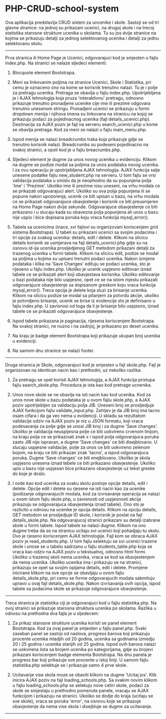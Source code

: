 
# PHP-CRUD-school-system


Ova aplikacija predstavlja CRUD sistem za uncenike i skole. Sastoji se od tri glavne stranice: na jednoj su prikazani ucenici, na drugoj skole i na trecoj statistika starosne strukture ucenika u skolama. Tu su jos dvije stranice na kojima se prikazuju detalji za jednog selektovanog ucenika i detalji za jednu selektovanu skolu.

---------------------------------------------------------------------------------------------------------------------------

Prva stranica ili Home Page je Ucenici, odgovarajuci kod je smjesten u fajlu index.php. Na stranici se nalaze sljedeci elementi:

1. Blocquote element Bootstrapa.

2. Meni sa linkovanim poljima na stranice Ucenici, Skole i Statistika, pri cemu je oznaceno ono na kome se korisnik trenutno nalazi. Tu je i polje za pretragu ucenika. Pretraga se obavlja u fajlu index.php. Upotrijebljena je i AJAX tehnologija koja pruza 'interaktivnu' pretragu, odnosno prikazuje trenutno pronadjene ucenike cije ime ili prezime odgovara trenutno unesenom stringu. Pronadjeni ucenici se prikazuju u formi dropdown menija i njihova imena su linkovana na stranicu na kojoj se prikazuju podaci za pojedinacnog ucenika (fajl details_ucenici.php). Destinacija za AJAX poziv je fajl na serveru search_ucenici.php u kome se obavlja pretraga. Kod za meni se nalazi u fajlu main_menu.php.

3. Ispod menija se nalazi breadcrumbs traka koja prikazuje gdje se trenutno korisnik nalazi. Breadcrumbs su podeseni pojedinacno na svakoj stranici, a opsti kod je u fajlu breacrumbs.php.

4. Sljedeci element je dugme za unos novog ucenika u evidenciju. Klikom na dugme se podize modal sa poljima za unos podataka novog ucenika. I za ovu operaciju je upotrijebljena AJAX tehnologija. AJAX funkcija salje unesene podatke fajlu new_student.php na serveru. U tom fajlu se vrsi validacija podataka u smislu da je neophodno da su popunjena polja 'Ime' i 'Prezime'. Ukoliko ime ili prezime nisu uneseni, na vrhu modala ce se prikazati odgovarajuci alert. Ukoliko su ova polja popunjena ili se popune nakon upozorenja, ucenik ce biti upisan u bazu, na vrhu modala ce se prikazati odgovarajuce obavjestenje i korisnik ce biti preusmjeren na Home Page nakon dvije sekunde. Odgovarajuce obavjestenje ce biti prikazano i u slucaju kada su obavezna polja popunjena ali unos u bazu nije uspio i bice dopisana poruka koju vraca funkcija mysql_error().

5. Tabela sa ucenicima (inace, svi fajlovi su organizovani koriscenjem grid sistema Bootstrapa). U tabeli su prikazani ucenici sa svojim podacima i tri opcije za svakog ucenika: details, edit i delete. Klikom na slicicu details korisnik se usmjerava na fajl details_ucenici.php gdje su na osnovu id-ija ucenika prosljedjenog GET metodom prikazani detalji za trazenog ucenika u formi tabele. Klikom na slicicu edit, podize se modal sa poljima u kojima su upisani trenutni podaci ucenika. Nakon izmjene podataka i klika na 'Save Changes' edituju se podaci ucenika, sto je rijeseno u fajlu index.php. Ukoliko je ucenik uspjesno editovan iznad tabele ce se prikazati alert koji obavjestava korisnika. Ukoliko editovanje u bazi podataka nije bilo uspjesno, opet ce se na istom mjestu prikazati odgovarajuce obavjestenje sa dopisanom greskom koju vraca funkcija mysql_error(). Treca opcija je delete koja sluzi za brisanje ucenika. Klikom na slicicu podize se modal sa pitanjem za potvrdu akcije, ukoliko je potvrdjeno brisanje, ucenik se brise iz evidencije sto je definisano u fajlu index.php. U zavisnosi od toga da li je brisanje bilo uspjesno, iznad tabele ce se prikazati odgovarajuce obavjestenje.

6. Ispod tabele prikazana je paginacija, rijesena koriscenjem Bootstrapa. Na svakoj stranici, ne nuzno i na zadnjoj, je prikazano po deset ucenika.

7. Na kraju je badge element Bootstrapa koji prikazuje ukupan broj ucenika u evidenciji.

8. Na samom dnu stranice se nalazi footer.

---------------------------------------------------------------------------------------------------------------------------

Druga stranica je Skole, odgovarajuci kod je smjesten u fajl skole.php. Fajl je organizovan na identican nacin kao i prethodni, uz nekoliko razlika:

1. Za pretragu se opet koristi AJAX tehnologija, a AJAX funkcija pristupa fajlu search_skole.php. Procedura je ista kao kod pretrage ucnenika. 

2. Unos nove skole se ne obavlja na isti nacin kao kod ucenika. Kod za unos nove skole u bazu podataka je u ovom fajlu skole.php, a AJAX poziv upotrijebljen za validaciju polja JIB. Uneseni broj se prosljedjuje AJAX funkcijom fajlu validate_input.php. Zahtjev je da JIB broj ima tacno osam cifara i da ga vec nema u evidenciji. U skladu sa rezultatom validacije odziv na AJAX poziv je niz u JSON formatu, koji vraca podesavanja za polje gdje se unosi JIB broj i za dugme 'Save changes'. Ukoliko je validacija neuspijesna polje ce biti uokvireno crvenom linijom, na kraju polja ce se prikazivati znak x i ispod polja odgovarajuca poruka zasto JIB nije ispravan, a dugme 'Save changes' ce biti disejblovano. U slucaju uspjesne validacije, polje za unos ce biti uokvireno zelenom bojom, na kraju ce biti prikazan znak 'tacno', a ispod odgovarajuca poruka. Dugme 'Save changes' ce biti enejblovano. Ukoliko je skola uspjesno unesena iznad tebele ce biti prikazano obavjestenje. Ukoliko upis u bazu nije uspjesan bice prikazano obavjestenje uz tekst greske do koje je doslo. 

3. I ovde kao kod ucenika za svaku skolu postoje opcije details, edit i delete. Opcije edit i delete su rjesene na isti nacin kao za ucenike (podizanje odgovarajucih modala, kod za izvrsavanje operacija se nalazi u ovom istom fajlu skole.php, u zavisnosti od uspjesnosti akcija prikazuju se odgovarajuca obavjestenja iznad tabele). Ono sto je razlicito u odnosu na ucenike je opcija details. Klikom na opciju details, GET metodom se prosljedjuje ID skole, i korisnik je poslat na fajl details_skole.php. Na odgovarajucoj stranici prikazani su detalji izabrane skole u formi tabele. Ispod tabele se nalazi dugme. Klikom na ovo dugme treba da se na stranicu ucitaju svi ucenici koji pohadjaju tu skolu. Ovo je rjeseno koriscenjem AJAX tehnologije. Fajl kom se obraca AJAX poziv je read_students.php. U tom fajlu selektuju se svi ucenici trazene skole i unose se u tabelu sadrzanu u fajlu students_table.php koja se vraca kao odziv na AJAX poziv u tekstualnoj, odnosno html formi. Ukoliko u trazenoj skoli nema ucenika, vraca se kod sa obavjestenjem da nema ucenika. Ukoliko ucenika ima i prikazuju se na stranici, prikazuju se opet sa svojim opijama details, edit i delete. Promjene inicirane klikom na ove opcije se obavljaju u ovom fajlu details_skole.php, pri cemu se forme odgovarajucih modala sabmituju upravo u ovaj fajl details_skole.php. Nakon izvrsavanja ovih opcija, ispod tabele sa podacima skole se prikazuje odgovarajuce obavjestenje. 

--------------------------------------------------------------------------------------------------------------------------

Treca stranica je statistika ciji je odgovarajuci kod u fajlu statistika.php. Na ovoj stranici se prikazuje starosna struktura ucenika po skolama. Razlika u odnosu na prethodna dva fajla je u sljedecem:

1. Za prikaz starosne strukture ucenika koristi se panel element Bootstrapa. Kod za ovaj panel je smjesten u fajlu panel.php. Svaki zaseban panel se sastoji od naslova, progress barova koji prikazuju procente ucenika mladjih od 20 godina, ucenika sa godinama izmedju 20 i 25 godina i ucenika starijih od 25 godina. Ispod ovih barova nalazi se uokvirena lista sa brojem ucenika po kategorijama, gdje su brojevi prikazani koriscenjem badge elementa Bootstrapa. Na dnu panela je progress bar koji prikazuje sve procente u istoj liniji. U samom fajlu statistika.php selektuje se i prikazuje samo 4 prve skole.

2. Ucitavanje vise skola moze se obaviti klikom na dugme 'Ucitaj jos'. Klik inicira AJAX poziv na fajl loading_schools.php. Sa svakim novim klikom u fajlu loading_schools.php se selekuju nove cetiri skole, podaci za skole se smjestaju u prethodno pomenute panele, vracaju se AJAX funkcijom i prikazuju na stranici. Ukoliko se dodje do kraja (ucitaju se sve skole), vraca se poruka 'error', na osnovu koje se prikazuje obavjestenje da nema vise skola i disejbluje se dugme za ucitavanje. 

--------------------------------------------------------------------------------------------------------------------------

